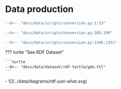 # Data production

```python title="Primo titolo"  linenums="1"
--8<-- "docs/data/scripts/conversion.py:1:53"
```

```python title="Secondo titolo"  linenums="1"
--8<-- "docs/data/scripts/conversion.py:105:190"
```

```python title="Terzo titolo"  linenums="1"
--8<-- "docs/data/scripts/conversion.py:1346:1351"
```

??? turtle "See RDF Dataset"

    ```turtle
    --8<-- "docs/data/dataset/rdf-turtle/gdo.ttl"
    ```

<div class="grid cards" markdown>
- ![](../data/diagrams/rdf-just-what.svg)
</div>